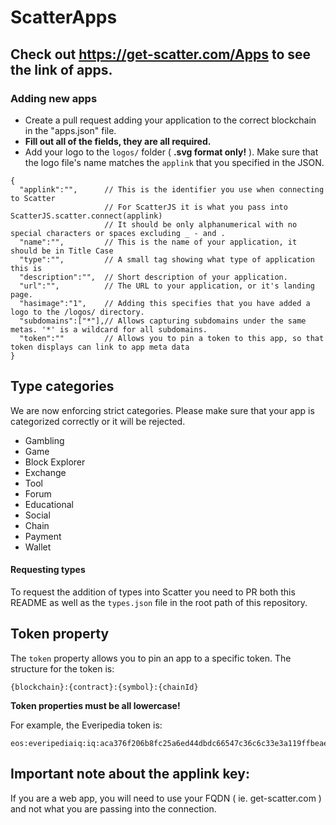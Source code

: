 # ScatterApps

## Check out https://get-scatter.com/Apps to see the link of apps.

### Adding new apps

- Create a pull request adding your application to the correct blockchain in the "apps.json" file. 
- **Fill out all of the fields, they are all required.**
- Add your logo to the `logos/` folder ( **.svg format only!** ). Make sure that the logo file's name matches the `applink` that you specified in the JSON. 

```
{
  "applink":"",      // This is the identifier you use when connecting to Scatter
                     // For ScatterJS it is what you pass into ScatterJS.scatter.connect(applink)
                     // It should be only alphanumerical with no special characters or spaces excluding _ - and .
  "name":"",         // This is the name of your application, it should be in Title Case
  "type":"",         // A small tag showing what type of application this is
  "description":"",  // Short description of your application.
  "url":"",          // The URL to your application, or it's landing page.
  "hasimage":"1",    // Adding this specifies that you have added a logo to the /logos/ directory.
  "subdomains":["*"],// Allows capturing subdomains under the same metas. '*' is a wildcard for all subdomains.
  "token":""         // Allows you to pin a token to this app, so that token displays can link to app meta data
}
```

## Type categories

We are now enforcing strict categories. Please make sure that your app is categorized correctly or it will be rejected.

- Gambling
- Game
- Block Explorer
- Exchange
- Tool
- Forum
- Educational
- Social
- Chain
- Payment
- Wallet

#### Requesting types
To request the addition of types into Scatter you need to PR both this README as well as the `types.json` file in the root path of this repository.

## Token property
The `token` property allows you to pin an app to a specific token. 
The structure for the token is:
```
{blockchain}:{contract}:{symbol}:{chainId}
```
**Token properties must be all lowercase!** 

For example, the Everipedia token is:
```
eos:everipediaiq:iq:aca376f206b8fc25a6ed44dbdc66547c36c6c33e3a119ffbeaef943642f0e906
```

## Important note about the applink key: 
If you are a web app, you will need to use your FQDN ( ie. get-scatter.com ) and not what you are passing into the connection.
